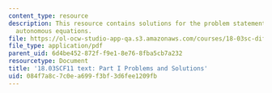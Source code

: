 ```yaml
---
content_type: resource
description: This resource contains solutions for the problem statements related to
  autonomous equations.
file: https://ol-ocw-studio-app-qa.s3.amazonaws.com/courses/18-03sc-differential-equations-fall-2011/084f7a8c7c0ea699f3bf3d6fee1209fb_MIT18_03SCF11_ps3_s10s.pdf
file_type: application/pdf
parent_uid: 6d4be452-872f-f9e1-8e76-8fba5cb7a232
resourcetype: Document
title: '18.03SCF11 text: Part I Problems and Solutions'
uid: 084f7a8c-7c0e-a699-f3bf-3d6fee1209fb
---
```

